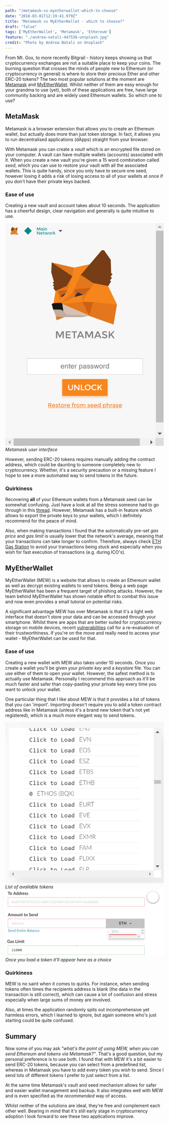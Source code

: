 ```yaml
---
path: "/metamask-vs-myetherwallet-which-to-choose"
date: "2018-03-01T12:19:41.979Z"
title: "Metamask vs MyEtherWallet - which to choose?"
draft: "false"
tags: ['MyEtherWallet', 'Metamask', 'Ethereum']
feature: "./andrea-natali-447536-unsplash.jpg"
credit: "Photo by Andrea Natali on Unsplash"
---
```


From Mt. Gox, to more recently Bitgrail - history keeps showing us that cryptocurrency exchanges are not a suitable place to keep your coins. The burning question that crosses the minds of people new to Ethereum (or cryptocurrency in general) is where to store their precious Ether and other ERC-20 tokens? The two most popular solutions at the moment are [Metamask](https://metamask.io/) and [MyEtherWallet](myetherwallet.com). Whilst neither of them are easy enough for your grandma to use (yet), both of these applications are free, have large community backing and are widely used Ethereum wallets. So which one to use?

## MetaMask

Metamask is a browser extension that allows you to create an Ethereum wallet, but actually does more than just token storage. In fact, it allows you to run decentralised applications (dApps) straight from your browser.

With Metamask you can create a _vault_ which is an encrypted file stored on your computer. A vault can have multiple wallets (accounts) associated with it. When you create a new vault you're given a 15 word combination called _seed_, which you can use to restore your vault with all the associated wallets. This is quite handy, since you only have to secure one seed, however losing it adds a risk of losing access to all of your wallets at once if you don't have their private keys backed.

### Ease of use

Creating a new vault and account takes about 10 seconds. The application has a cheerful design, clear navigation and generally is quite intuitive to use.

![Metamask user interface](metamask.png)
*Metamask user interface*

However, sending ERC-20 tokens requires manually adding the contract address, which could be daunting to someone completely new to cryptocurrency. Whether, it's a security precaution or a missing feature I hope to see a more automated way to send tokens in the future.

### Quirkiness

Recovering __all__ of your Ethereum wallets from a Metamask seed can be somewhat confusing. Just have a look at all the stress someone had to go through in this [thread](https://github.com/MetaMask/metamask-extension/issues/2641). However, Metamask has a built-in feature which allows to export the private keys to your wallets, which I definitely recommend for the peace of mind.

Also, when making transactions I found that the automatically pre-set _gas price_ and _gas limit_ is usually lower that the network's average, meaning that your transactions can take longer to confirm. Therefore, always check [ETH Gas Station](https://ethgasstation.info/) to avoid your transactions being stuck and especially when you wish for fast execution of transactions (e.g. during ICO's).

## MyEtherWallet

MyEtherWallet (MEW) is a website that allows to create an Ethereum wallet as well as decrypt existing wallets to send tokens. Being a web page MyEtherWallet has been a frequent target of phishing attacks. However, the team behind MyEtherWallet has shown notable effort to combat this issue and now even provides a small tutorial on potential risks.

A significant advantage MEW has over Metamask is that it's a light web interface that doesn't store your data and can be accessed through your smartphone. Whilst there are apps that are better suited for cryptocurrency storage on mobile devices, recent [vulnerabilities](https://cointelegraph.com/news/major-risk-for-mobile-android-wallet-users) call for a re-evaluation of their trustworthiness. If you're on the move and really need to access your wallet - MyEtherWallet can be used for that.

### Ease of use

Creating a new wallet with MEW also takes under 10 seconds. Once you create a wallet you'll be given your _private key_ and a _keystore_ file. You can use either of them to open your wallet. However, the safest method is to actually use Metamask. Personally I recommend this approach as it'll be much faster and safer than copy-pasting your private key every time you want to unlock your wallet.

One particular thing that I like about MEW is that it provides a list of tokens that you can 'import'. Importing doesn't require you to add a token contract address like in Metamask (unless it's a brand new token that's not yet registered), which is a much more elegant way to send tokens.

![List of available tokens](token-list.png)
*List of available tokens*
![Tokens available](tokens-available.png)
*Once you load a token it'll appear here as a choice*

### Quirkiness

MEW is no saint when it comes to quirks. For instance, when sending tokens often times the recipients address is blank (the data in the transaction is still correct), which can cause a lot of confusion and stress especially when large sums of money are involved.

Also, at times the application randomly spits out incomprehensive yet harmless errors, which I learned to ignore, but again someone who's just starting could be quite confused.

## Summary

Now some of you may ask _"what's the point of using MEW, when you can send Ethereum and tokens via Metamask?"_. That's a good question, but my personal preference is to use both. I found that with MEW it's a bit easier to send ERC-20 tokens, because you can select from a predefined list, whereas in Metamask you have to add every token you wish to send. Since I send lots of different tokens I prefer to just select from a list.

At the same time Metamask's vault and seed mechanism allows for safer and easier wallet management and backup. It also integrates well with MEW and is even specified as the _recommended_ way of access.

Whilst neither of the solutions are ideal, they're free and complement each other well. Bearing in mind that it's still early stage in cryptocurrency adoption I look forward to see these two applications improve.
